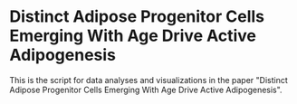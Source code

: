 # Distinct Adipose Progenitor Cells Emerging With Age Drive Active Adipogenesis

This is the script for data analyses and visualizations in the paper "Distinct Adipose Progenitor Cells Emerging With Age Drive Active Adipogenesis". 

